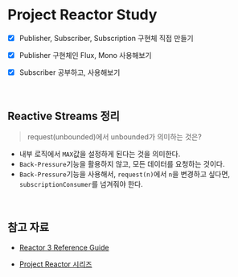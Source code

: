 # Project Reactor Study

- [x] Publisher, Subscriber, Subscription 구현체 직접 만들기

- [x] Publisher 구현체인 Flux, Mono 사용해보기

- [x] Subscriber 공부하고, 사용해보기

<br>

## Reactive Streams 정리

> request(unbounded)에서 unbounded가 의미하는 것은?

- 내부 로직에서 `MAX`값을 설정하게 된다는 것을 의미한다.
- `Back-Pressure`기능을 활용하지 않고, 모든 데이터를 요청하는 것이다.
- `Back-Pressure`기능을 사용해서, `request(n)`에서 `n`을 변경하고 싶다면, `subscriptionConsumer`를 넘겨줘야 한다. 

<br>

## 참고 자료

- [Reactor 3 Reference Guide](https://projectreactor.io/docs/core/release/reference/)

- [Project Reactor 시리즈](https://brunch.co.kr/@springboot/152)

